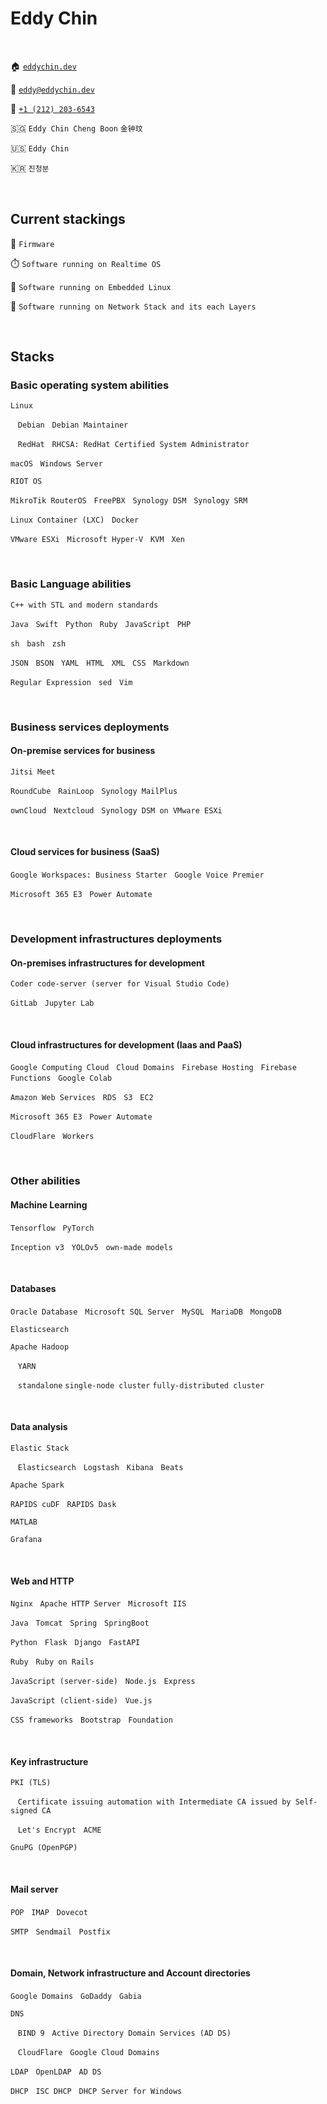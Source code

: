 # Eddy Chin

&nbsp;

🏠 [`eddychin.dev`](https://eddychin.dev)

📮 [`eddy@eddychin.dev`](mailto:eddy@eddychin.dev)

💬 [`+1 (212) 203-6543`](tel:+12122036543)

🇸🇬 `Eddy Chin Cheng Boon` `金钟玟`

🇺🇸 `Eddy Chin`

🇰🇷 `진청분`

&nbsp;

## Current stackings

🔬 `Firmware`

⏱️ `Software running on Realtime OS`

👾 `Software running on Embedded Linux`

🚀 `Software running on Network Stack and its each Layers`

&nbsp;

## Stacks

### Basic operating system abilities

`Linux`

&nbsp;&nbsp; `Debian` &nbsp; `Debian Maintainer`

&nbsp;&nbsp; `RedHat` &nbsp; `RHCSA: RedHat Certified System Administrator`

`macOS` &nbsp; `Windows Server`

`RIOT OS`

`MikroTik RouterOS` &nbsp; `FreePBX` &nbsp; `Synology DSM` &nbsp; `Synology SRM`

`Linux Container (LXC)` &nbsp; `Docker`

`VMware ESXi` &nbsp; `Microsoft Hyper-V` &nbsp; `KVM` &nbsp; `Xen`

&nbsp;

### Basic Language abilities

`C++ with STL and modern standards`

`Java` &nbsp; `Swift` &nbsp; `Python` &nbsp; `Ruby` &nbsp; `JavaScript` &nbsp; `PHP`

`sh` &nbsp; `bash` &nbsp; `zsh`

`JSON` &nbsp; `BSON` &nbsp; `YAML` &nbsp; `HTML` &nbsp; `XML` &nbsp; `CSS` &nbsp; `Markdown`

`Regular Expression` &nbsp; `sed` &nbsp; `Vim`

&nbsp;

### Business services deployments

#### On-premise services for business

`Jitsi Meet`

`RoundCube` &nbsp; `RainLoop` &nbsp; `Synology MailPlus`

`ownCloud` &nbsp; `Nextcloud` &nbsp; `Synology DSM on VMware ESXi`

&nbsp;

#### Cloud services for business (SaaS)

`Google Workspaces: Business Starter` &nbsp; `Google Voice Premier`

`Microsoft 365 E3` &nbsp; `Power Automate`

&nbsp;

### Development infrastructures deployments

#### On-premises infrastructures for development

`Coder code-server (server for Visual Studio Code)`

`GitLab` &nbsp; `Jupyter Lab`

&nbsp;

#### Cloud infrastructures for development (Iaas and PaaS)

`Google Computing Cloud` &nbsp; `Cloud Domains` &nbsp; `Firebase Hosting` &nbsp; `Firebase Functions` &nbsp; `Google Colab`

`Amazon Web Services` &nbsp; `RDS` &nbsp; `S3` &nbsp; `EC2`

`Microsoft 365 E3` &nbsp; `Power Automate`

`CloudFlare` &nbsp; `Workers`

&nbsp;

### Other abilities

#### Machine Learning

`Tensorflow` &nbsp; `PyTorch`

`Inception v3` &nbsp; `YOLOv5` &nbsp; `own-made models`

&nbsp;

#### Databases

`Oracle Database` &nbsp; `Microsoft SQL Server` &nbsp; `MySQL` &nbsp; `MariaDB` &nbsp; `MongoDB`

`Elasticsearch`

`Apache Hadoop`

&nbsp;&nbsp; `YARN`

&nbsp;&nbsp; `standalone` `single-node cluster` `fully-distributed cluster`

&nbsp;

#### Data analysis

`Elastic Stack`

&nbsp;&nbsp; `Elasticsearch` &nbsp; `Logstash` &nbsp; `Kibana` &nbsp; `Beats`

`Apache Spark`

`RAPIDS cuDF` &nbsp; `RAPIDS Dask`

`MATLAB`

`Grafana`

&nbsp;

#### Web and HTTP

`Nginx` &nbsp; `Apache HTTP Server` &nbsp; `Microsoft IIS`

`Java` &nbsp; `Tomcat` &nbsp; `Spring` &nbsp; `SpringBoot`

`Python` &nbsp; `Flask` &nbsp; `Django` &nbsp; `FastAPI`

`Ruby` &nbsp; `Ruby on Rails`

`JavaScript (server-side)` &nbsp; `Node.js` &nbsp; `Express`

`JavaScript (client-side)` &nbsp; `Vue.js`

`CSS frameworks` &nbsp; `Bootstrap` &nbsp; `Foundation`

&nbsp;

#### Key infrastructure

`PKI (TLS)`

&nbsp;&nbsp; `Certificate issuing automation with Intermediate CA issued by Self-signed CA`

&nbsp;&nbsp; `Let's Encrypt` &nbsp; `ACME`

`GnuPG (OpenPGP)`

&nbsp;

#### Mail server

`POP` &nbsp; `IMAP` &nbsp; `Dovecot`

`SMTP` &nbsp; `Sendmail` &nbsp; `Postfix`

&nbsp;

#### Domain, Network infrastructure and Account directories

`Google Domains` &nbsp; `GoDaddy` &nbsp; `Gabia`

`DNS`

&nbsp;&nbsp; `BIND 9` &nbsp; `Active Directory Domain Services (AD DS)`

&nbsp;&nbsp; `CloudFlare` &nbsp; `Google Cloud Domains`

`LDAP` &nbsp; `OpenLDAP` &nbsp; `AD DS`

`DHCP` &nbsp; `ISC DHCP` &nbsp; `DHCP Server for Windows`

&nbsp;
